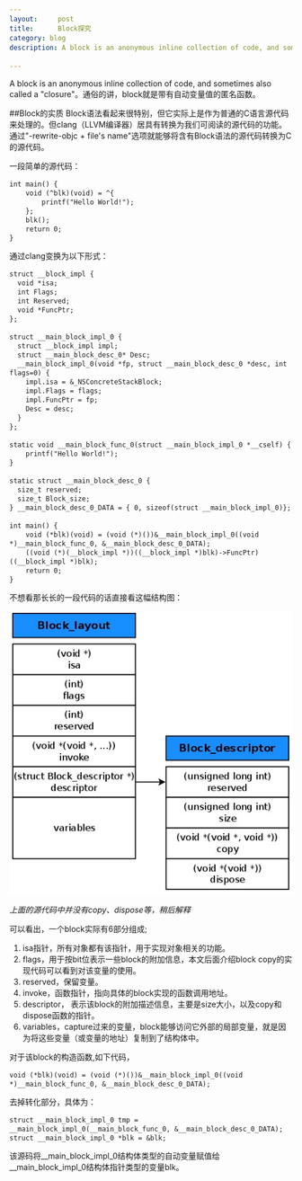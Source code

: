 ```yaml
---
layout:     post
title:      Block探究
category: blog
description: A block is an anonymous inline collection of code, and sometimes also called a "closure"。通俗的讲，block就是带有自动变量值的匿名函数。

---
```


A block is an anonymous inline collection of code, and sometimes also called a "closure"。通俗的讲，block就是带有自动变量值的匿名函数。

##Block的实质
Block语法看起来很特别，但它实际上是作为普通的C语言源代码来处理的。但clang（LLVM编译器）居具有转换为我们可阅读的源代码的功能。通过"-rewrite-objc + file's name"选项就能够将含有Block语法的源代码转换为C的源代码。

一段简单的源代码：

	int main() {
    	void (^blk)(void) = ^{
       		printf("Hello World!");
    	};
    	blk();
    	return 0;
	}

通过clang变换为以下形式：

	struct __block_impl {
	  void *isa;
	  int Flags;
	  int Reserved;
	  void *FuncPtr;
	};
	
	struct __main_block_impl_0 {
	  struct __block_impl impl;
	  struct __main_block_desc_0* Desc;
	  __main_block_impl_0(void *fp, struct __main_block_desc_0 *desc, int flags=0) {
	    impl.isa = &_NSConcreteStackBlock;
	    impl.Flags = flags;
	    impl.FuncPtr = fp;
	    Desc = desc;
	  }
	};
	
	static void __main_block_func_0(struct __main_block_impl_0 *__cself) {
        printf("Hello World!");
    }
    
    static struct __main_block_desc_0 {
	  size_t reserved;
	  size_t Block_size;
	} __main_block_desc_0_DATA = { 0, sizeof(struct __main_block_impl_0)};

	int main() {
	    void (*blk)(void) = (void (*)())&__main_block_impl_0((void *)__main_block_func_0, &__main_block_desc_0_DATA);
	    ((void (*)(__block_impl *))((__block_impl *)blk)->FuncPtr)((__block_impl *)blk);
	    return 0;
	}
	
不想看那长长的一段代码的话直接看这幅结构图：

![block-struct](/images/blog/block-struct.jpg)

*上面的源代码中并没有copy、dispose等，稍后解释*

可以看出，一个block实际有6部分组成;

1. isa指针，所有对象都有该指针，用于实现对象相关的功能。
2. flags，用于按bit位表示一些block的附加信息，本文后面介绍block copy的实现代码可以看到对该变量的使用。
3. reserved，保留变量。
4. invoke，函数指针，指向具体的block实现的函数调用地址。
5. descriptor， 表示该block的附加描述信息，主要是size大小，以及copy和 dispose函数的指针。
6. variables，capture过来的变量，block能够访问它外部的局部变量，就是因为将这些变量（或变量的地址）复制到了结构体中。

对于该block的构造函数,如下代码，

```
void (*blk)(void) = (void (*)())&__main_block_impl_0((void *)__main_block_func_0, &__main_block_desc_0_DATA);
```
去掉转化部分，具体为：

```
struct __main_block_impl_0 tmp = __main_block_impl_0(__main_block_func_0, &__main_block_desc_0_DATA);
struct __main_block_impl_0 *blk = &blk;
```
该源码将__main_block_impl_0结构体类型的自动变量赋值给__main_block_impl_0结构体指针类型的变量blk。




		
